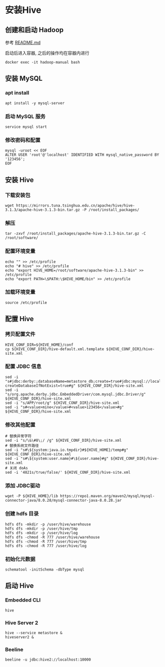 # 安装Hive
## 创建和启动 Hadoop
参考 [README.md](https://github.com/tangchenyang/bigdata_develop_platform/blob/master/README.md)

启动后进入容器, 之后的操作均在容器内进行
```shell
docker exec -it hadoop-manual bash
```

## 安装 MySQL
### apt install
```shell
apt install -y mysql-server
```
### 启动 MySQL 服务
```shell
service mysql start
```
### 修改密码和配置
```shell
mysql -uroot << EOF
ALTER USER 'root'@'localhost' IDENTIFIED WITH mysql_native_password BY '123456';
EOF
```

## 安装 Hive
### 下载安装包
```shell
wget https://mirrors.tuna.tsinghua.edu.cn/apache/hive/hive-3.1.3/apache-hive-3.1.3-bin.tar.gz -P /root/install_packages/
```
### 解压
```shell
tar -zxvf /root/install_packages/apache-hive-3.1.3-bin.tar.gz -C /root/software/
```
### 配置环境变量 
```shell
echo "" >> /etc/profile
echo "# hive" >> /etc/profile
echo "export HIVE_HOME=/root/software/apache-hive-3.1.3-bin" >> /etc/profile
echo "export PATH=\$PATH:\$HIVE_HOME/bin" >> /etc/profile
```
### 加载环境变量
```shell
source /etc/profile
```

## 配置 Hive
### 拷贝配置文件
```shell
HIVE_CONF_DIR=${HIVE_HOME}/conf
cp ${HIVE_CONF_DIR}/hive-default.xml.template ${HIVE_CONF_DIR}/hive-site.xml
```
### 配置 JDBC 信息
```shell
sed -i "s#jdbc:derby:;databaseName=metastore_db;create=true#jdbc:mysql://localhost:3306/hive?createDatabaseIfNotExist=true#g" ${HIVE_CONF_DIR}/hive-site.xml
sed -i "s/org.apache.derby.jdbc.EmbeddedDriver/com.mysql.jdbc.Driver/g" ${HIVE_CONF_DIR}/hive-site.xml
sed -i "s/APP/root/g" ${HIVE_CONF_DIR}/hive-site.xml
sed -i "s#<value>mine</value>#<value>123456</value>#g" ${HIVE_CONF_DIR}/hive-site.xml
```
### 修改其他配置
```shell
# 替换异常字符
sed -i "s/\&\#8\;/ /g" ${HIVE_CONF_DIR}/hive-site.xml
# 替换系统文件路径
sed -i "s#\${system:java.io.tmpdir}#${HIVE_HOME}/temp#g" ${HIVE_CONF_DIR}/hive-site.xml
sed -i "s#\${system:user.name}#\${user.name}#g" ${HIVE_CONF_DIR}/hive-site.xml
# 关闭 doAs
sed -i '4821s/true/false/' ${HIVE_CONF_DIR}/hive-site.xml

```
### 添加 JDBC驱动
```shell
wget -P ${HIVE_HOME}/lib https://repo1.maven.org/maven2/mysql/mysql-connector-java/8.0.28/mysql-connector-java-8.0.28.jar
```
### 创建 hdfs 目录
```shell
hdfs dfs -mkdir -p /user/hive/warehouse
hdfs dfs -mkdir -p /user/hive/tmp
hdfs dfs -mkdir -p /user/hive/log
hdfs dfs -chmod -R 777 /user/hive/warehouse
hdfs dfs -chmod -R 777 /user/hive/tmp
hdfs dfs -chmod -R 777 /user/hive/log
```
### 初始化元数据
```shell
schematool -initSchema -dbType mysql
```

## 启动 Hive
### Embedded CLI
```shell
hive
```
### Hive Server 2
```shell
hive --service metastore &
hiveserver2 & 
```

### Beeline
```shell
beeline -u jdbc:hive2://localhost:10000
```

